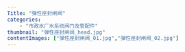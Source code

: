 ```yaml
---
Title: "弹性座封闸阀"
categories:
    - "市政水厂水系统阀门及管配件"
thumbnail: "弹性座封闸阀_head.jpg"
contentImages: ["弹性座封闸阀_01.jpg","弹性座封闸阀_02.jpg"]
---
```

